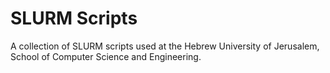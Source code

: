 # SLURM Scripts

A collection of SLURM scripts used at the Hebrew University of Jerusalem,
School of Computer Science and Engineering.

